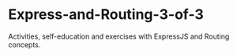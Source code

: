 # Express-and-Routing-3-of-3
Activities, self-education and exercises with ExpressJS and Routing concepts.
